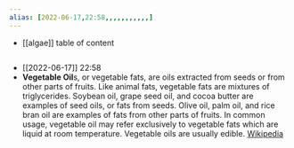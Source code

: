 ```yaml
---
alias: [2022-06-17,22:58,,,,,,,,,,,]
---
```

- [[algae]]
table of content
```toc
```

- [[2022-06-17]] 22:58
- **Vegetable Oil**s, or vegetable fats, are oils extracted from seeds or from other parts of fruits. Like animal fats, vegetable fats are mixtures of triglycerides. Soybean oil, grape seed oil, and cocoa butter are examples of seed oils, or fats from seeds. Olive oil, palm oil, and rice bran oil are examples of fats from other parts of fruits. In common usage, vegetable oil may refer exclusively to vegetable fats which are liquid at room temperature. Vegetable oils are usually edible.
[Wikipedia](https://en.wikipedia.org/wiki/Vegetable%20oil)